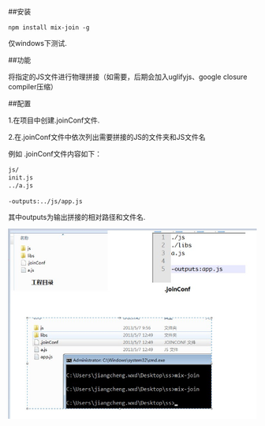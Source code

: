 ##安装

	npm install mix-join -g

仅windows下测试.

##功能

将指定的JS文件进行物理拼接（如需要，后期会加入uglifyjs、google closure compiler压缩）

##配置

1.在项目中创建.joinConf文件.

2.在.joinConf文件中依次列出需要拼接的JS的文件夹和JS文件名

例如 .joinConf文件内容如下：

    js/
    init.js
    ../a.js

    -outputs:../js/app.js

其中outputs为输出拼接的相对路径和文件名.

![demo](../assets/images/2013-05-07-01.JPG)

